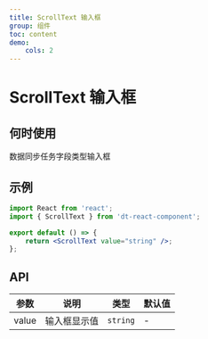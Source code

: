 ```yaml
---
title: ScrollText 输入框
group: 组件
toc: content
demo:
    cols: 2
---
```


# ScrollText 输入框

## 何时使用

数据同步任务字段类型输入框

## 示例

```jsx
import React from 'react';
import { ScrollText } from 'dt-react-component';

export default () => {
    return <ScrollText value="string" />;
};
```

## API

| 参数  | 说明         | 类型     | 默认值 |
| ----- | ------------ | -------- | ------ |
| value | 输入框显示值 | `string` | -      |
